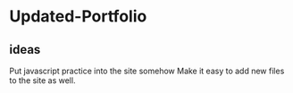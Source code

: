 # Updated-Portfolio

## ideas
Put javascript practice into the site somehow
Make it easy to add new files to the site as well.
